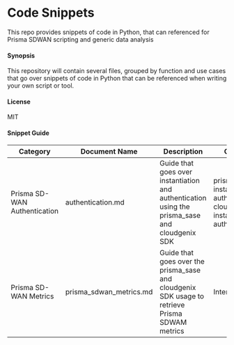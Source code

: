 # Code Snippets
This repo provides snippets of code in Python, that can referenced for Prisma SDWAN scripting and generic data analysis

#### Synopsis
This repository will contain several files, grouped by function and use cases that go over snippets of code in Python that can be referenced when writing your own script or tool.

#### License
MIT

#### Snippet Guide
| Category | Document Name | Description | Content |
| ------- | ----- | ------- | ------- |
| Prisma SD-WAN Authentication | authentication.md | Guide that goes over instantiation and authentication using the prisma_sase and cloudgenix SDK | prisma_sase instantiation & authentication, cloudgenix instantiation & authentication |
| Prisma SD-WAN Metrics | prisma_sdwan_metrics.md | Guide that goes over the prisma_sase and cloudgenix SDK usage to retrieve Prisma SDWAM metrics | Interface Stats |

 
